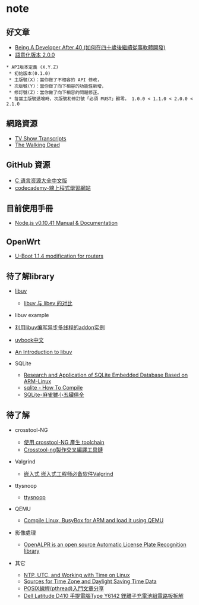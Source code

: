 note
====


好文章
--------------
* [Being A Developer After 40 (如何在四十歲後繼續從事軟體開發)][22]
* [語意化版本 2.0.0][23]

```
* API版本定義 (X.Y.Z)
 * 初始版本(0.1.0)
 * 主版號(X)：當你做了不相容的 API 修改，
 * 次版號(Y)：當你做了向下相容的功能性新增，
 * 修訂號(Z)：當你做了向下相容的問題修正。
 * 每當主版號遞增時，次版號和修訂號「必須 MUST」歸零。 1.0.0 < 1.1.0 < 2.0.0 < 2.1.0
```

網路資源
--------------
* [TV Show Transcripts][20]
 * [The Walking Dead][21]

GitHub 資源
--------------
* [C 语言资源大全中文版][11]
* [codecademy-線上程式學習網站][19]

目前使用手冊
--------------
* [Node.js v0.10.41 Manual & Documentation][4]

OpenWrt
-------------
* [U-Boot 1.1.4 modification for routers][17]


待了解library
--------------
* [libuv][6]
	* [libuv 与 libev 的对比][10]
* libuv example
 * [利用libuv编写异步多线程的addon实例][24]
 * [uvbook中文][25]
 * [An Introduction to libuv][26]

* SQLite
	* [Research and Application of SQLite Embedded Database Based on ARM-Linux ][7]
	* [sqlite - How To Compile][8]
	* [SQLite-麻雀雖小五臟俱全][9]

待了解
--------------
* crosstool-NG
	* [使用 crosstool-NG 產生 toolchain][1]
	* [Crosstool-ng製作交叉編譯工具鏈][2]
* Valgrind
	* [嵌入式 嵌入式工程师必备软件Valgrind][3]
* ttysnoop
	* [ttysnoop][5]
* QEMU
	* [Compile Linux, BusyBox for ARM and load it using QEMU][12]
* 影像處理
	* [OpenALPR is an open source Automatic License Plate Recognition library][13]

* 其它
	* [NTP, UTC, and Working with Time on Linux][14]
	* [Sources for Time Zone and Daylight Saving Time Data][15]
	* [POSIX線程(pthread)入門文章分享][16]
	* [Dell Latitude D410 手提電腦Type Y6142 鋰離子充電池組電路板拆解][18]
	



[1]:http://shyuanliang.blogspot.tw/2013/08/crosstool-ng-toolchain.html
[2]:http://wiki.ubuntu.org.cn/Crosstool-ng%E5%88%B6%E4%BD%9C%E4%BA%A4%E5%8F%89%E7%BC%96%E8%AF%91%E5%B7%A5%E5%85%B7%E9%93%BE
[3]:http://blog.csdn.net/mantis_1984/article/details/22372207
[4]:https://nodejs.org/docs/latest-v0.10.x/api/http.html
[5]:http://linux.die.net/man/8/ttysnoop
[6]:https://github.com/libuv/libuv
[7]:http://www.wseas.us/e-library/conferences/2009/ningbo/CD-CISST/CISST15.pdf
[8]:http://www.sqlite.org/cvstrac/wiki?p=HowToCompile
[9]:http://daydreamer.idv.tw/rewrite.php/read-33.html
[10]:http://ju.outofmemory.cn/entry/62187
[11]:https://github.com/jobbole/awesome-c-cn#networking-and-internet
[12]:https://github.com/surajx/qemu-arm-linux
[13]:https://github.com/openalpr/openalpr
[14]:http://souptonuts.sourceforge.net/README_Working_With_Time.html
[15]:http://www.twinsun.com/tz/tz-link.htm
[16]:http://dragonspring.pixnet.net/blog/post/32963482-posix%E7%B7%9A%E7%A8%8B(pthread)%E5%85%A5%E9%96%80%E6%96%87%E7%AB%A0%E5%88%86%E4%BA%AB
[17]:https://github.com/pepe2k/u-boot_mod
[18]:http://bugworkshop.blogspot.tw/2016/01/dell-latitude-d410-type-y6142_6.html
[19]:https://www.codecademy.com/learn/all
[20]:http://transcripts.foreverdreaming.org/index.php?sid=46df92464bd81762b3cac4a85eca1264
[21]:http://transcripts.foreverdreaming.org/viewforum.php?f=15
[22]:http://www.evanlin.com/developer-after-40/
[23]:http://semver.org/lang/zh-TW/
[24]:http://snoopyxdy.blog.163.com/blog/static/601174402013422103614385/
[25]:http://www.nowx.org/uvbook/index.html
[26]:https://nikhilm.github.io/uvbook/
